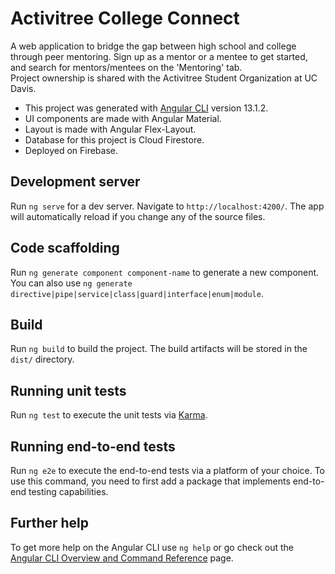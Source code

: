 # Activitree College Connect

A web application to bridge the gap between high school and college through peer mentoring. Sign up as a mentor or a mentee to get started, and search for mentors/mentees on the 'Mentoring' tab.  
Project ownership is shared with the Activitree Student Organization at UC Davis.
 
- This project was generated with [Angular CLI](https://github.com/angular/angular-cli) version 13.1.2.
- UI components are made with Angular Material.
- Layout is made with Angular Flex-Layout.
- Database for this project is Cloud Firestore.
- Deployed on Firebase.

## Development server

Run `ng serve` for a dev server. Navigate to `http://localhost:4200/`. The app will automatically reload if you change any of the source files.

## Code scaffolding

Run `ng generate component component-name` to generate a new component. You can also use `ng generate directive|pipe|service|class|guard|interface|enum|module`.

## Build

Run `ng build` to build the project. The build artifacts will be stored in the `dist/` directory.

## Running unit tests

Run `ng test` to execute the unit tests via [Karma](https://karma-runner.github.io).

## Running end-to-end tests

Run `ng e2e` to execute the end-to-end tests via a platform of your choice. To use this command, you need to first add a package that implements end-to-end testing capabilities.

## Further help

To get more help on the Angular CLI use `ng help` or go check out the [Angular CLI Overview and Command Reference](https://angular.io/cli) page.
